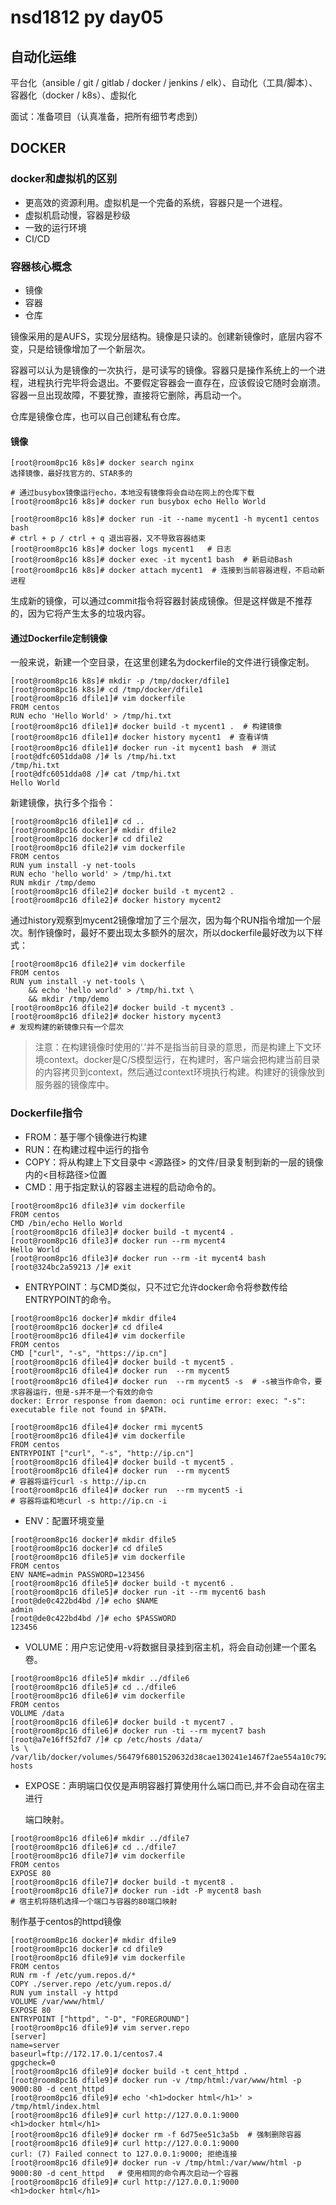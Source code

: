# nsd1812 py day05

## 自动化运维

平台化（ansible / git / gitlab / docker / jenkins / elk）、自动化（工具/脚本）、容器化（docker / k8s）、虚拟化

面试：准备项目（认真准备，把所有细节考虑到）

## DOCKER

### docker和虚拟机的区别

- 更高效的资源利用。虚拟机是一个完备的系统，容器只是一个进程。
- 虚拟机启动慢，容器是秒级
- 一致的运行环境
- CI/CD

### 容器核心概念

- 镜像
- 容器
- 仓库

镜像采用的是AUFS，实现分层结构。镜像是只读的。创建新镜像时，底层内容不变，只是给镜像增加了一个新层次。

容器可以认为是镜像的一次执行，是可读写的镜像。容器只是操作系统上的一个进程，进程执行完毕将会退出。不要假定容器会一直存在，应该假设它随时会崩溃。容器一旦出现故障，不要犹豫，直接将它删除，再启动一个。

仓库是镜像仓库，也可以自己创建私有仓库。

#### 镜像

```shell
[root@room8pc16 k8s]# docker search nginx
选择镜像，最好找官方的、STAR多的

# 通过busybox镜像运行echo，本地没有镜像将会自动在网上的仓库下载
[root@room8pc16 k8s]# docker run busybox echo Hello World

[root@room8pc16 k8s]# docker run -it --name mycent1 -h mycent1 centos bash
# ctrl + p / ctrl + q 退出容器，又不导致容器结束
[root@room8pc16 k8s]# docker logs mycent1   # 日志
[root@room8pc16 k8s]# docker exec -it mycent1 bash  # 新启动Bash
[root@room8pc16 k8s]# docker attach mycent1  # 连接到当前容器进程，不启动新进程
```

生成新的镜像，可以通过commit指令将容器封装成镜像。但是这样做是不推荐的，因为它将产生太多的垃圾内容。

#### 通过Dockerfile定制镜像

一般来说，新建一个空目录，在这里创建名为dockerfile的文件进行镜像定制。

```shell
[root@room8pc16 k8s]# mkdir -p /tmp/docker/dfile1
[root@room8pc16 k8s]# cd /tmp/docker/dfile1
[root@room8pc16 dfile1]# vim dockerfile
FROM centos
RUN echo 'Hello World' > /tmp/hi.txt
[root@room8pc16 dfile1]# docker build -t mycent1 .  # 构建镜像
[root@room8pc16 dfile1]# docker history mycent1  # 查看详情
[root@room8pc16 dfile1]# docker run -it mycent1 bash  # 测试
[root@dfc6051dda08 /]# ls /tmp/hi.txt 
/tmp/hi.txt
[root@dfc6051dda08 /]# cat /tmp/hi.txt
Hello World
```

新建镜像，执行多个指令：

```shell
[root@room8pc16 dfile1]# cd ..
[root@room8pc16 docker]# mkdir dfile2
[root@room8pc16 docker]# cd dfile2
[root@room8pc16 dfile2]# vim dockerfile
FROM centos
RUN yum install -y net-tools
RUN echo 'hello world' > /tmp/hi.txt
RUN mkdir /tmp/demo
[root@room8pc16 dfile2]# docker build -t mycent2 .
[root@room8pc16 dfile2]# docker history mycent2
```

通过history观察到mycent2镜像增加了三个层次，因为每个RUN指令增加一个层次。制作镜像时，最好不要出现太多额外的层次，所以dockerfile最好改为以下样式：

```shell
[root@room8pc16 dfile2]# vim dockerfile 
FROM centos
RUN yum install -y net-tools \
    && echo 'hello world' > /tmp/hi.txt \
    && mkdir /tmp/demo
[root@room8pc16 dfile2]# docker build -t mycent3 .
[root@room8pc16 dfile2]# docker history mycent3
# 发现构建的新镜像只有一个层次
```

> 注意：在构建镜像时使用的‘.’并不是指当前目录的意思，而是构建上下文环境context。docker是C/S模型运行，在构建时，客户端会把构建当前目录的内容拷贝到context，然后通过context环境执行构建。构建好的镜像放到服务器的镜像库中。

### Dockerfile指令

- FROM：基于哪个镜像进行构建
- RUN：在构建过程中运行的指令
- COPY：将从构建上下文目录中 \<源路径\> 的文件/目录复制到新的一层的镜像
  内的\<目标路径\>位置
- CMD：用于指定默认的容器主进程的启动命令的。

```shell
[root@room8pc16 dfile3]# vim dockerfile 
FROM centos
CMD /bin/echo Hello World
[root@room8pc16 dfile3]# docker build -t mycent4 .
[root@room8pc16 dfile3]# docker run --rm mycent4
Hello World
[root@room8pc16 dfile3]# docker run --rm -it mycent4 bash
[root@324bc2a59213 /]# exit
```

- ENTRYPOINT：与CMD类似，只不过它允许docker命令将参数传给ENTRYPOINT的命令。

```shell
[root@room8pc16 docker]# mkdir dfile4
[root@room8pc16 docker]# cd dfile4
[root@room8pc16 dfile4]# vim dockerfile
FROM centos
CMD ["curl", "-s", "https://ip.cn"]
[root@room8pc16 dfile4]# docker build -t mycent5 .
[root@room8pc16 dfile4]# docker run  --rm mycent5 
[root@room8pc16 dfile4]# docker run  --rm mycent5 -s  # -s被当作命令，要求容器运行，但是-s并不是一个有效的命令
docker: Error response from daemon: oci runtime error: exec: "-s": executable file not found in $PATH.

[root@room8pc16 dfile4]# docker rmi mycent5
[root@room8pc16 dfile4]# vim dockerfile 
FROM centos
ENTRYPOINT ["curl", "-s", "http://ip.cn"]
[root@room8pc16 dfile4]# docker build -t mycent5 .
[root@room8pc16 dfile4]# docker run  --rm mycent5 
# 容器将运行curl -s http://ip.cn
[root@room8pc16 dfile4]# docker run  --rm mycent5 -i
# 容器将运和地curl -s http://ip.cn -i
```

- ENV：配置环境变量

```shell
[root@room8pc16 docker]# mkdir dfile5
[root@room8pc16 docker]# cd dfile5
[root@room8pc16 dfile5]# vim dockerfile
FROM centos
ENV NAME=admin PASSWORD=123456
[root@room8pc16 dfile5]# docker build -t mycent6 .
[root@room8pc16 dfile5]# docker run -it --rm mycent6 bash
[root@de0c422bd4bd /]# echo $NAME
admin
[root@de0c422bd4bd /]# echo $PASSWORD
123456
```

- VOLUME：用户忘记使用-v将数据目录挂到宿主机，将会自动创建一个匿名卷。

```shell
[root@room8pc16 dfile5]# mkdir ../dfile6
[root@room8pc16 dfile5]# cd ../dfile6
[root@room8pc16 dfile6]# vim dockerfile
FROM centos
VOLUME /data
[root@room8pc16 dfile6]# docker build -t mycent7 .
[root@room8pc16 dfile6]# docker run -ti --rm mycent7 bash
[root@a7e16ff52fd7 /]# cp /etc/hosts /data/
ls \ 
/var/lib/docker/volumes/56479f6801520632d38cae130241e1467f2ae554a10c792fa628ae8c44ac605a/_data/
hosts
```

- EXPOSE：声明端口仅仅是声明容器打算使用什么端口而已,并不会自动在宿主进行

  端口映射。

```shell
[root@room8pc16 dfile6]# mkdir ../dfile7
[root@room8pc16 dfile6]# cd ../dfile7
[root@room8pc16 dfile7]# vim dockerfile
FROM centos
EXPOSE 80
[root@room8pc16 dfile7]# docker build -t mycent8 .
[root@room8pc16 dfile7]# docker run -idt -P mycent8 bash
# 宿主机将随机选择一个端口与容器的80端口映射
```



制作基于centos的httpd镜像

```shell
[root@room8pc16 docker]# mkdir dfile9
[root@room8pc16 docker]# cd dfile9
[root@room8pc16 dfile9]# vim dockerfile
FROM centos
RUN rm -f /etc/yum.repos.d/*
COPY ./server.repo /etc/yum.repos.d/
RUN yum install -y httpd
VOLUME /var/www/html/
EXPOSE 80
ENTRYPOINT ["httpd", "-D", "FOREGROUND"]
[root@room8pc16 dfile9]# vim server.repo
[server]
name=server
baseurl=ftp://172.17.0.1/centos7.4
gpgcheck=0
[root@room8pc16 dfile9]# docker build -t cent_httpd .
[root@room8pc16 dfile9]# docker run -v /tmp/html:/var/www/html -p 9000:80 -d cent_httpd
[root@room8pc16 dfile9]# echo '<h1>docker html</h1>' > /tmp/html/index.html
[root@room8pc16 dfile9]# curl http://127.0.0.1:9000
<h1>docker html</h1>
[root@room8pc16 dfile9]# docker rm -f 6d75ee51c3a5b  # 强制删除容器
[root@room8pc16 dfile9]# curl http://127.0.0.1:9000
curl: (7) Failed connect to 127.0.0.1:9000; 拒绝连接
[root@room8pc16 dfile9]# docker run -v /tmp/html:/var/www/html -p 9000:80 -d cent_httpd   # 使用相同的命令再次启动一个容器
[root@room8pc16 dfile9]# curl http://127.0.0.1:9000
<h1>docker html</h1>
```





















